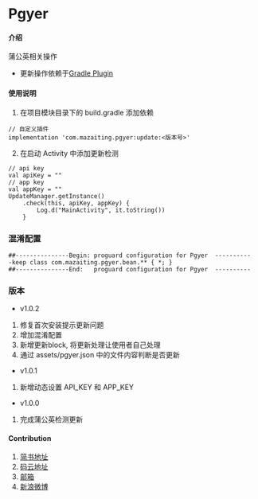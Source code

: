 # Pgyer

#### 介绍
 蒲公英相关操作
 - 更新操作依赖于[Gradle Plugin](https://github.com/mazaiting/GradlePlugin)

#### 使用说明

1. 在项目模块目录下的 build.gradle 添加依赖

```
// 自定义插件
implementation 'com.mazaiting.pgyer:update:<版本号>'
```

2. 在启动 Activity 中添加更新检测

```
// api key
val apiKey = ""
// app key
val appKey = ""
UpdateManager.getInstance()
    .check(this, apiKey, appKey) {
        Log.d("MainActivity", it.toString())
    }
```

### 混淆配置

```
##---------------Begin: proguard configuration for Pgyer  ----------
-keep class com.mazaiting.pgyer.bean.** { *; }
##---------------End:   proguard configuration for Pgyer  ----------
```

### 版本

- v1.0.2
1. 修复首次安装提示更新问题
2. 增加混淆配置
3. 新增更新block, 将更新处理让使用者自己处理
4. 通过 assets/pgyer.json 中的文件内容判断是否更新

- v1.0.1
1. 新增动态设置 API_KEY 和 APP_KEY

- v1.0.0
1. 完成蒲公英检测更新

#### Contribution

1. [简书地址](https://www.jianshu.com/u/5d2cb4bfeb15)
2. [码云地址](https://gitee.com/)
3. [邮箱](mailto:zaitingma@foxmail.com)
4. [新浪微博](http://blog.sina.com.cn/mazaiting)
